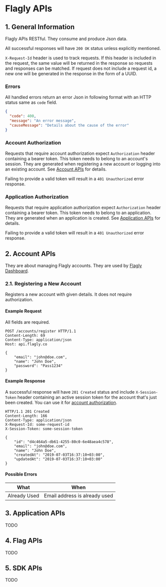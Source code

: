 # Flagly APIs

## 1. General Information

Flagly APIs RESTful. They consume and produce Json data.

All successful responses will have `200 OK` status unless explicitly mentioned.

`X-Request-Id` header is used to track requests. If this header is included in the request, the same value will be returned in the response so requests and responses can be matched. If request does not include a request id, a new one will be generated in the response in the form of a UUID.

### Errors

All handled errors return an error Json in following format with an HTTP status same as `code` field.

```json
{
  "code": 400,
  "message": "An error message",
  "causeMessage": "Details about the cause of the error"
}
```

### Account Authorization

Requests that require account authorization expect `Authorization` header containing a bearer token. This token needs to belong to an account's session. They are generated when registering a new account or logging into an existing account. See [Account APIs](#account-apis) for details.

Failing to provide a valid token will result in a `401 Unauthorized` error response.

### Application Authorization

Requests that require application authorization expect `Authorization` header containing a bearer token. This token needs to belong to an application. They are generated when an application is created. See [Application APIs](#application-apis) for details.

Failing to provide a valid token will result in a `401 Unauthorized` error response.

## 2. Account APIs

They are about managing Flagly accounts. They are used by [Flagly Dashboard](https://github.com/flaglyco/flagly-dashboard).

### 2.1. Registering a New Account

Registers a new account with given details. It does not require authorization.

#### Example Request

All fields are required.

```http
POST /accounts/register HTTP/1.1
Content-Length: 69
Content-Type: application/json
Host: api.flagly.co

{
    "email": "john@doe.com",
    "name": "John Doe",
    "password": "Pass1234"
}
```

#### Example Response

A successful response will have `201 Created` status and include `X-Session-Token` header containing an active session token for the account that's just been created. You can use it for [account authorization](#account-authorization).

```http
HTTP/1.1 201 Created
Content-Length: 166
Content-Type: application/json
X-Request-Id: some-request-id
X-Session-Token: some-session-token

{
    "id": "d4c464a5-db61-4255-80c0-6e48aea4c578",
    "email": "john@doe.com",
    "name": "John Doe",
    "createdAt": "2019-07-03T16:37:10+03:00",
    "updatedAt": "2019-07-03T16:37:10+03:00"
}
```

#### Possible Errors

| What         | When                          |
| ------------ | ----------------------------- |
| Already Used | Email address is already used |

## 3. Application APIs

TODO

## 4. Flag APIs

TODO

## 5. SDK APIs

TODO